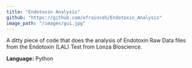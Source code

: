 ```yaml
---
title: "Endotoxin Analysis"
github: "https://github.com/efrainceh/Endotoxin_Analysis"
image_path: "/images/gui.jpg"
---
```


A ditty piece of code that does the analysis of Endotoxin Raw Data files from the Endotoxin (LAL) Test from Lonza Bioscience.

**Language:** Python
